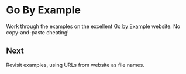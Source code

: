 
# Go By Example

Work through the examples on the excellent [Go by Example](https://gobyexample.com/)
website. No copy-and-paste cheating!


## Next

Revisit examples, using URLs from website as file names.
